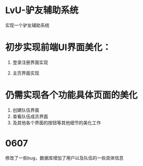 # LvU-驴友辅助系统
实现一个驴友辅助系统

# 初步实现前端UI界面美化：
1. 登录注册界面实现

2. 主页界面实现

# 仍需实现各个功能具体页面的美化

1. 创建队伍界面
2. 查看队伍成员界面
3. 及其他各个界面的按钮等其他细节的美化工作

# 0607

修改了一些bug，数据库增加了用户以及队伍的一些具体信息
